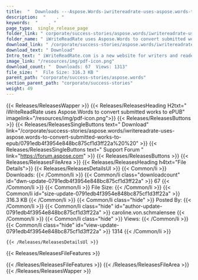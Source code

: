 ```yaml
---
title:  "  Downloads ---Aspose.Words-iwritereadrate-uses-aspose.words-to-convert-submitted-works-to-epub . " 
description:  "    . " 
keywords:  "    . " 
page_type:  single_release_page
folder_link: " corporate/success-stories/aspose.words/iwritereadrate-uses-aspose.words-to-convert-submitted-works-to-epub/"
folder_name: " iWriteReadRate uses Aspose.Words to convert submitted works to ePUB"
download_link: " /corporate/success-stories/aspose.words/iwritereadrate-uses-aspose.words-to-convert-submitted-works-to-epub/0791edb4f3954e848bc875cf1d3ff22a"
download_text: " Download"
Intro_text: " iWriteReadRate.com is a new website for writers and readers of literature in all..."
image_link: "/resources/img/pdf-icon.png"
download_count: "  Downloads: 67  Views: 1313"
file_size: "  File Size: 316.3 KB "
parent_path: "corporate/success-stories/aspose.words"
section_parent_path: "corporate/success-stories"
weight: 49 
---
```


{{< Releases/ReleasesWapper >}}
  {{< Releases/ReleasesHeading H2txt=" iWriteReadRate uses Aspose.Words to convert submitted works to ePUB" imagelink="/resources/img/pdf-icon.png">}}
  {{< Releases/ReleasesButtons >}}
    {{< Releases/ReleasesSingleButtons text=" Download" link="/corporate/success-stories/aspose.words/iwritereadrate-uses-aspose.words-to-convert-submitted-works-to-epub/0791edb4f3954e848bc875cf1d3ff22a%20%20" >}}
    {{< Releases/ReleasesSingleButtons text=" Support Forum " link="https://forum.aspose.com" >}}
  {{< Releases/ReleasesButtons >}}
  {{< Releases/ReleasesFileArea >}}
    {{< Releases/ReleasesHeading h4txt="File Details">}}
    {{< Releases/ReleasesDetailsUl >}}
            {{< Common/li  >}} Downloads: {{< /Common/li >}} 
      {{< Common/li class="downloadcount" id="dwn-update-0791edb4f3954e848bc875cf1d3ff22a" >}} 67 {{< /Common/li >}} 
      {{< Common/li  >}} File Size: {{< /Common/li >}} 
      {{< Common/li id="size-update-0791edb4f3954e848bc875cf1d3ff22a" >}} 316.3 KB {{< /Common/li >}} 
      {{< Common/li  class="hide" >}} Posted By: {{< /Common/li >}} 
      {{< Common/li class="hide" id="author-update-0791edb4f3954e848bc875cf1d3ff22a" >}} caroline.von.schmalensee {{< /Common/li >}} 
      {{< Common/li class="hide"  >}} Views: {{< /Common/li >}} 
      {{< Common/li class="hide" id="view-update-0791edb4f3954e848bc875cf1d3ff22a" >}} 1314 {{< /Common/li >}} 

    {{< /Releases/ReleasesDetailsUl >}}

  {{< Releases/ReleasesFileFeatures >}}
      
  {{< /Releases/ReleasesFileFeatures >}}
 {{< /Releases/ReleasesFileArea >}}
{{< /Releases/ReleasesWapper >}}



